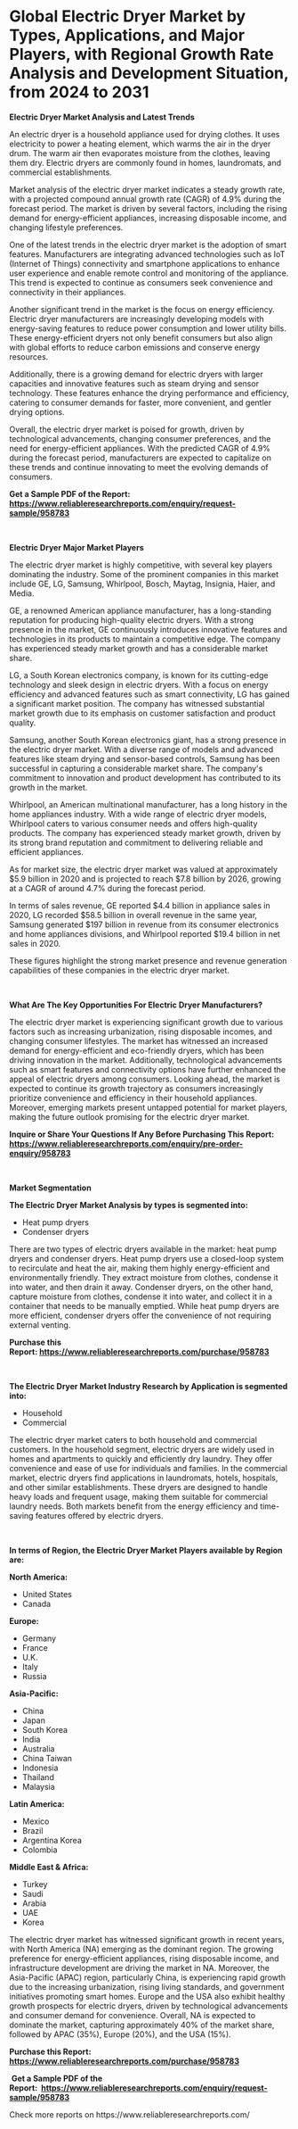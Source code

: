<p><h1>Global Electric Dryer Market by Types, Applications, and Major Players, with Regional Growth Rate Analysis and Development Situation, from 2024 to 2031</h1></p><p><strong>Electric Dryer Market Analysis and Latest Trends</strong></p>
<p><p>An electric dryer is a household appliance used for drying clothes. It uses electricity to power a heating element, which warms the air in the dryer drum. The warm air then evaporates moisture from the clothes, leaving them dry. Electric dryers are commonly found in homes, laundromats, and commercial establishments.</p><p>Market analysis of the electric dryer market indicates a steady growth rate, with a projected compound annual growth rate (CAGR) of 4.9% during the forecast period. The market is driven by several factors, including the rising demand for energy-efficient appliances, increasing disposable income, and changing lifestyle preferences.</p><p>One of the latest trends in the electric dryer market is the adoption of smart features. Manufacturers are integrating advanced technologies such as IoT (Internet of Things) connectivity and smartphone applications to enhance user experience and enable remote control and monitoring of the appliance. This trend is expected to continue as consumers seek convenience and connectivity in their appliances.</p><p>Another significant trend in the market is the focus on energy efficiency. Electric dryer manufacturers are increasingly developing models with energy-saving features to reduce power consumption and lower utility bills. These energy-efficient dryers not only benefit consumers but also align with global efforts to reduce carbon emissions and conserve energy resources.</p><p>Additionally, there is a growing demand for electric dryers with larger capacities and innovative features such as steam drying and sensor technology. These features enhance the drying performance and efficiency, catering to consumer demands for faster, more convenient, and gentler drying options.</p><p>Overall, the electric dryer market is poised for growth, driven by technological advancements, changing consumer preferences, and the need for energy-efficient appliances. With the predicted CAGR of 4.9% during the forecast period, manufacturers are expected to capitalize on these trends and continue innovating to meet the evolving demands of consumers.</p></p>
<p><strong>Get a Sample PDF of the Report:&nbsp; <a href="https://www.reliableresearchreports.com/enquiry/request-sample/958783">https://www.reliableresearchreports.com/enquiry/request-sample/958783</a></strong></p>
<p>&nbsp;</p>
<p><strong>Electric Dryer Major Market Players</strong></p>
<p><p>The electric dryer market is highly competitive, with several key players dominating the industry. Some of the prominent companies in this market include GE, LG, Samsung, Whirlpool, Bosch, Maytag, Insignia, Haier, and Media.</p><p>GE, a renowned American appliance manufacturer, has a long-standing reputation for producing high-quality electric dryers. With a strong presence in the market, GE continuously introduces innovative features and technologies in its products to maintain a competitive edge. The company has experienced steady market growth and has a considerable market share.</p><p>LG, a South Korean electronics company, is known for its cutting-edge technology and sleek design in electric dryers. With a focus on energy efficiency and advanced features such as smart connectivity, LG has gained a significant market position. The company has witnessed substantial market growth due to its emphasis on customer satisfaction and product quality.</p><p>Samsung, another South Korean electronics giant, has a strong presence in the electric dryer market. With a diverse range of models and advanced features like steam drying and sensor-based controls, Samsung has been successful in capturing a considerable market share. The company's commitment to innovation and product development has contributed to its growth in the market.</p><p>Whirlpool, an American multinational manufacturer, has a long history in the home appliances industry. With a wide range of electric dryer models, Whirlpool caters to various consumer needs and offers high-quality products. The company has experienced steady market growth, driven by its strong brand reputation and commitment to delivering reliable and efficient appliances.</p><p>As for market size, the electric dryer market was valued at approximately $5.9 billion in 2020 and is projected to reach $7.8 billion by 2026, growing at a CAGR of around 4.7% during the forecast period.</p><p>In terms of sales revenue, GE reported $4.4 billion in appliance sales in 2020, LG recorded $58.5 billion in overall revenue in the same year, Samsung generated $197 billion in revenue from its consumer electronics and home appliances divisions, and Whirlpool reported $19.4 billion in net sales in 2020.</p><p>These figures highlight the strong market presence and revenue generation capabilities of these companies in the electric dryer market.</p></p>
<p>&nbsp;</p>
<p><strong>What Are The Key Opportunities For Electric Dryer Manufacturers?</strong></p>
<p><p>The electric dryer market is experiencing significant growth due to various factors such as increasing urbanization, rising disposable incomes, and changing consumer lifestyles. The market has witnessed an increased demand for energy-efficient and eco-friendly dryers, which has been driving innovation in the market. Additionally, technological advancements such as smart features and connectivity options have further enhanced the appeal of electric dryers among consumers. Looking ahead, the market is expected to continue its growth trajectory as consumers increasingly prioritize convenience and efficiency in their household appliances. Moreover, emerging markets present untapped potential for market players, making the future outlook promising for the electric dryer market.</p></p>
<p><strong>Inquire or Share Your Questions If Any Before Purchasing This Report: <a href="https://www.reliableresearchreports.com/enquiry/pre-order-enquiry/958783">https://www.reliableresearchreports.com/enquiry/pre-order-enquiry/958783</a></strong></p>
<p>&nbsp;</p>
<p><strong>Market Segmentation</strong></p>
<p><strong>The Electric Dryer Market Analysis by types is segmented into:</strong></p>
<p><ul><li>Heat pump dryers</li><li>Condenser dryers</li></ul></p>
<p><p>There are two types of electric dryers available in the market: heat pump dryers and condenser dryers. Heat pump dryers use a closed-loop system to recirculate and heat the air, making them highly energy-efficient and environmentally friendly. They extract moisture from clothes, condense it into water, and then drain it away. Condenser dryers, on the other hand, capture moisture from clothes, condense it into water, and collect it in a container that needs to be manually emptied. While heat pump dryers are more efficient, condenser dryers offer the convenience of not requiring external venting.</p></p>
<p><strong>Purchase this Report:&nbsp;<a href="https://www.reliableresearchreports.com/purchase/958783">https://www.reliableresearchreports.com/purchase/958783</a></strong></p>
<p>&nbsp;</p>
<p><strong>The Electric Dryer Market Industry Research by Application is segmented into:</strong></p>
<p><ul><li>Household</li><li>Commercial</li></ul></p>
<p><p>The electric dryer market caters to both household and commercial customers. In the household segment, electric dryers are widely used in homes and apartments to quickly and efficiently dry laundry. They offer convenience and ease of use for individuals and families. In the commercial market, electric dryers find applications in laundromats, hotels, hospitals, and other similar establishments. These dryers are designed to handle heavy loads and frequent usage, making them suitable for commercial laundry needs. Both markets benefit from the energy efficiency and time-saving features offered by electric dryers.</p></p>
<p>&nbsp;</p>
<p><strong>In terms of Region, the Electric Dryer Market Players available by Region are:</strong></p>
<p>
    <p> <strong> North America: </strong>
        <ul>
            <li>United States</li>
            <li>Canada</li>
        </ul>
        </p> 
    <p> <strong> Europe: </strong>
        <ul>
            <li>Germany</li>
            <li>France</li>
            <li>U.K.</li>
            <li>Italy</li>
            <li>Russia</li>
        </ul>
        </p> 
    <p> <strong> Asia-Pacific: </strong>
        <ul>
            <li>China</li>
            <li>Japan</li>
            <li>South Korea</li>
            <li>India</li>
            <li>Australia</li>
            <li>China Taiwan</li>
            <li>Indonesia</li>
            <li>Thailand</li>
            <li>Malaysia</li>
        </ul>
        </p> 
    <p> <strong> Latin America: </strong>
        <ul>
            <li>Mexico</li>
            <li>Brazil</li>
            <li>Argentina Korea</li>
            <li>Colombia</li>
        </ul>
        </p> 
    <p> <strong> Middle East & Africa: </strong>
        <ul>
            <li>Turkey</li>
            <li>Saudi</li>
            <li>Arabia</li>
            <li>UAE</li>
            <li>Korea</li>
        </ul>
    </p>
    </p>
<p><p>The electric dryer market has witnessed significant growth in recent years, with North America (NA) emerging as the dominant region. The growing preference for energy-efficient appliances, rising disposable income, and infrastructure development are driving the market in NA. Moreover, the Asia-Pacific (APAC) region, particularly China, is experiencing rapid growth due to the increasing urbanization, rising living standards, and government initiatives promoting smart homes. Europe and the USA also exhibit healthy growth prospects for electric dryers, driven by technological advancements and consumer demand for convenience. Overall, NA is expected to dominate the market, capturing approximately 40% of the market share, followed by APAC (35%), Europe (20%), and the USA (15%).</p></p>
<p><strong>Purchase this Report: <a href="https://www.reliableresearchreports.com/purchase/958783">https://www.reliableresearchreports.com/purchase/958783</a></strong></p>
<p>&nbsp;<strong>Get a Sample PDF of the Report:&nbsp;&nbsp;<a href="https://www.reliableresearchreports.com/enquiry/request-sample/958783">https://www.reliableresearchreports.com/enquiry/request-sample/958783</a></strong></p>
<p><strong></strong></p>
<p>Check more reports on https://www.reliableresearchreports.com/</p>